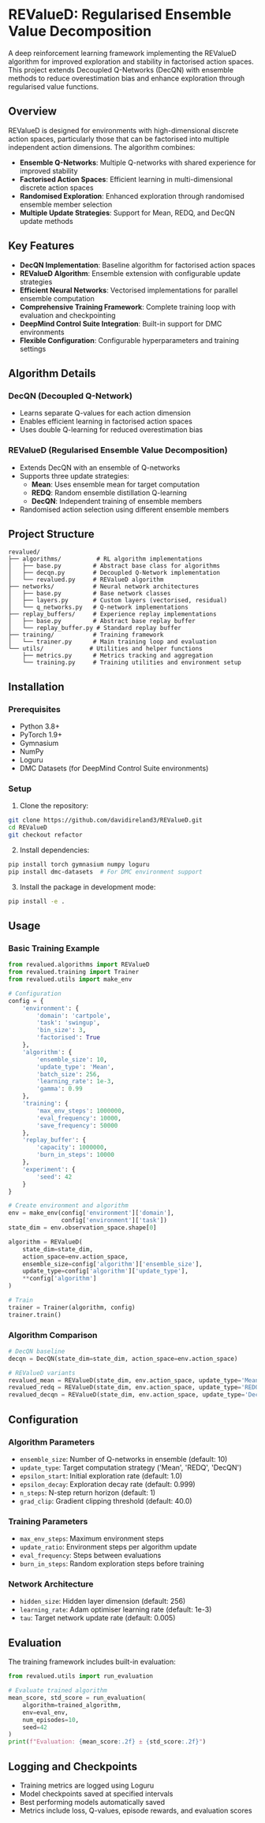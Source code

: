 # REValueD: Regularised Ensemble Value Decomposition

A deep reinforcement learning framework implementing the REValueD algorithm for improved exploration and stability in factorised action spaces. This project extends Decoupled Q-Networks (DecQN) with ensemble methods to reduce overestimation bias and enhance exploration through regularised value functions.

## Overview

REValueD is designed for environments with high-dimensional discrete action spaces, particularly those that can be factorised into multiple independent action dimensions. The algorithm combines:

- **Ensemble Q-Networks**: Multiple Q-networks with shared experience for improved stability
- **Factorised Action Spaces**: Efficient learning in multi-dimensional discrete action spaces
- **Randomised Exploration**: Enhanced exploration through randomised ensemble member selection
- **Multiple Update Strategies**: Support for Mean, REDQ, and DecQN update methods

## Key Features

- **DecQN Implementation**: Baseline algorithm for factorised action spaces
- **REValueD Algorithm**: Ensemble extension with configurable update strategies
- **Efficient Neural Networks**: Vectorised implementations for parallel ensemble computation
- **Comprehensive Training Framework**: Complete training loop with evaluation and checkpointing
- **DeepMind Control Suite Integration**: Built-in support for DMC environments
- **Flexible Configuration**: Configurable hyperparameters and training settings

## Algorithm Details

### DecQN (Decoupled Q-Network)
- Learns separate Q-values for each action dimension
- Enables efficient learning in factorised action spaces
- Uses double Q-learning for reduced overestimation bias

### REValueD (Regularised Ensemble Value Decomposition)
- Extends DecQN with an ensemble of Q-networks
- Supports three update strategies:
  - **Mean**: Uses ensemble mean for target computation
  - **REDQ**: Random ensemble distillation Q-learning
  - **DecQN**: Independent training of ensemble members
- Randomised action selection using different ensemble members

## Project Structure

```
revalued/
├── algorithms/          # RL algorithm implementations
│   ├── base.py         # Abstract base class for algorithms
│   ├── decqn.py        # Decoupled Q-Network implementation
│   └── revalued.py     # REValueD algorithm
├── networks/           # Neural network architectures
│   ├── base.py         # Base network classes
│   ├── layers.py       # Custom layers (vectorised, residual)
│   └── q_networks.py   # Q-network implementations
├── replay_buffers/     # Experience replay implementations
│   ├── base.py         # Abstract base replay buffer
│   └── replay_buffer.py # Standard replay buffer
├── training/           # Training framework
│   └── trainer.py      # Main training loop and evaluation
└── utils/             # Utilities and helper functions
    ├── metrics.py      # Metrics tracking and aggregation
    └── training.py     # Training utilities and environment setup
```

## Installation

### Prerequisites

- Python 3.8+
- PyTorch 1.9+
- Gymnasium
- NumPy
- Loguru
- DMC Datasets (for DeepMind Control Suite environments)

### Setup

1. Clone the repository:
```bash
git clone https://github.com/davidireland3/REValueD.git
cd REValueD
git checkout refactor
```

2. Install dependencies:
```bash
pip install torch gymnasium numpy loguru
pip install dmc-datasets  # For DMC environment support
```

3. Install the package in development mode:
```bash
pip install -e .
```

## Usage

### Basic Training Example

```python
from revalued.algorithms import REValueD
from revalued.training import Trainer
from revalued.utils import make_env

# Configuration
config = {
    'environment': {
        'domain': 'cartpole',
        'task': 'swingup',
        'bin_size': 3,
        'factorised': True
    },
    'algorithm': {
        'ensemble_size': 10,
        'update_type': 'Mean',
        'batch_size': 256,
        'learning_rate': 1e-3,
        'gamma': 0.99
    },
    'training': {
        'max_env_steps': 1000000,
        'eval_frequency': 10000,
        'save_frequency': 50000
    },
    'replay_buffer': {
        'capacity': 1000000,
        'burn_in_steps': 10000
    },
    'experiment': {
        'seed': 42
    }
}

# Create environment and algorithm
env = make_env(config['environment']['domain'], 
               config['environment']['task'])
state_dim = env.observation_space.shape[0]

algorithm = REValueD(
    state_dim=state_dim,
    action_space=env.action_space,
    ensemble_size=config['algorithm']['ensemble_size'],
    update_type=config['algorithm']['update_type'],
    **config['algorithm']
)

# Train
trainer = Trainer(algorithm, config)
trainer.train()
```

### Algorithm Comparison

```python
# DecQN baseline
decqn = DecQN(state_dim=state_dim, action_space=env.action_space)

# REValueD variants
revalued_mean = REValueD(state_dim, env.action_space, update_type='Mean')
revalued_redq = REValueD(state_dim, env.action_space, update_type='REDQ')
revalued_decqn = REValueD(state_dim, env.action_space, update_type='DecQN')
```

## Configuration

### Algorithm Parameters

- `ensemble_size`: Number of Q-networks in ensemble (default: 10)
- `update_type`: Target computation strategy ('Mean', 'REDQ', 'DecQN')
- `epsilon_start`: Initial exploration rate (default: 1.0)
- `epsilon_decay`: Exploration decay rate (default: 0.999)
- `n_steps`: N-step return horizon (default: 1)
- `grad_clip`: Gradient clipping threshold (default: 40.0)

### Training Parameters

- `max_env_steps`: Maximum environment steps
- `update_ratio`: Environment steps per algorithm update
- `eval_frequency`: Steps between evaluations
- `burn_in_steps`: Random exploration steps before training

### Network Architecture

- `hidden_size`: Hidden layer dimension (default: 256)
- `learning_rate`: Adam optimiser learning rate (default: 1e-3)
- `tau`: Target network update rate (default: 0.005)

## Evaluation

The training framework includes built-in evaluation:

```python
from revalued.utils import run_evaluation

# Evaluate trained algorithm
mean_score, std_score = run_evaluation(
    algorithm=trained_algorithm,
    env=eval_env,
    num_episodes=10,
    seed=42
)
print(f"Evaluation: {mean_score:.2f} ± {std_score:.2f}")
```

## Logging and Checkpoints

- Training metrics are logged using Loguru
- Model checkpoints saved at specified intervals
- Best performing models automatically saved
- Metrics include loss, Q-values, episode rewards, and evaluation scores
